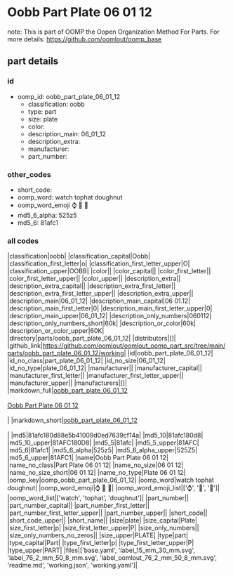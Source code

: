 # Oobb Part Plate 06 01 12  

note: This is part of OOMP the Oopen Organization Method For Parts. For more details: https://github.com/oomlout/oomp_base

##  part details





### id
* oomp_id: oobb_part_plate_06_01_12
  * classification: oobb
  * type: part
  * size: plate
  * color: 
  * description_main: 06_01_12
  * description_extra: 
  * manufacturer: 
  * part_number: 

### other_codes
* short_code: 
* oomp_word: watch tophat doughnut
* oomp_word_emoji :watch: :tophat: :doughnut:
* md5_6_alpha: 525z5
* md5_6: 81afc1

### all codes 
|classification|oobb|
|classification_capital|Oobb|
|classification_first_letter|o|
|classification_first_letter_upper|O|
|classification_upper|OOBB|
|color||
|color_capital||
|color_first_letter||
|color_first_letter_upper||
|color_upper||
|description_extra||
|description_extra_capital||
|description_extra_first_letter||
|description_extra_first_letter_upper||
|description_extra_upper||
|description_main|06_01_12|
|description_main_capital|06 01.12|
|description_main_first_letter|0|
|description_main_first_letter_upper|0|
|description_main_upper|06_01_12|
|description_only_numbers|060112|
|description_only_numbers_short|60k|
|description_or_color|60k|
|description_or_color_upper|60K|
|directory|parts/oobb_part_plate_06_01_12|
|distributors|[]|
|github_link|https://github.com/oomlout/oomlout_oomp_part_src/tree/main/parts/oobb_part_plate_06_01_12/working|
|id|oobb_part_plate_06_01_12|
|id_no_class|part_plate_06_01_12|
|id_no_size|06_01_12|
|id_no_type|plate_06_01_12|
|manufacturer||
|manufacturer_capital||
|manufacturer_first_letter||
|manufacturer_first_letter_upper||
|manufacturer_upper||
|manufacturers|[]|
|markdown_full|[oobb_part_plate_06_01_12](https://github.com/oomlout/oomlout_oomp_part_src/tree/main/parts/oobb_part_plate_06_01_12/working)<br>[](https://github.com/oomlout/oomlout_oomp_part_src/tree/main/parts/oobb_part_plate_06_01_12/working)<br>[Oobb Part Plate 06 01 12](https://github.com/oomlout/oomlout_oomp_part_src/tree/main/parts/oobb_part_plate_06_01_12/working)<br><br>|
|markdown_short|[oobb_part_plate_06_01_12](https://github.com/oomlout/oomlout_oomp_part_src/tree/main/parts/oobb_part_plate_06_01_12/working)<br><br>|
|md5|81afc180d88e5b41009d0ed7639cf14a|
|md5_10|81afc180d8|
|md5_10_upper|81AFC180D8|
|md5_5|81afc|
|md5_5_upper|81AFC|
|md5_6|81afc1|
|md5_6_alpha|525z5|
|md5_6_alpha_upper|525Z5|
|md5_6_upper|81AFC1|
|name|Oobb Part Plate 06 01 12|
|name_no_class|Part Plate 06 01 12|
|name_no_size|06 01 12|
|name_no_size_short|06 01 12|
|name_no_type|Plate 06 01 12|
|oomp_key|oomp_oobb_part_plate_06_01_12|
|oomp_word|watch tophat doughnut|
|oomp_word_emoji|:watch: :tophat: :doughnut:|
|oomp_word_emoji_list|[':watch:', ':tophat:', ':doughnut:']|
|oomp_word_list|['watch', 'tophat', 'doughnut']|
|part_number||
|part_number_capital||
|part_number_first_letter||
|part_number_first_letter_upper||
|part_number_upper||
|short_code||
|short_code_upper||
|short_name||
|size|plate|
|size_capital|Plate|
|size_first_letter|p|
|size_first_letter_upper|P|
|size_only_numbers||
|size_only_numbers_no_zeros||
|size_upper|PLATE|
|type|part|
|type_capital|Part|
|type_first_letter|p|
|type_first_letter_upper|P|
|type_upper|PART|
|files|['base.yaml', 'label_15_mm_30_mm.svg', 'label_76_2_mm_50_8_mm.svg', 'label_oomlout_76_2_mm_50_8_mm.svg', 'readme.md', 'working.json', 'working.yaml']|

